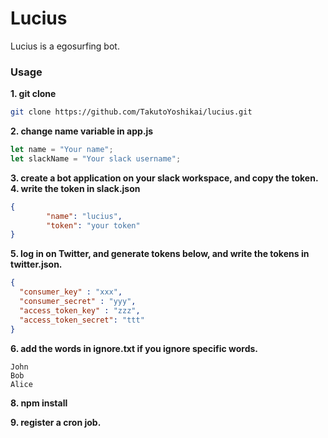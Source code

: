 # Lucius
Lucius is a egosurfing bot.

### Usage
**1. git clone**
```bash
git clone https://github.com/TakutoYoshikai/lucius.git
```
**2. change name variable in app.js**
```javascript
let name = "Your name";
let slackName = "Your slack username";
```
**3. create a bot application on your slack workspace, and copy the token.**
**4. write the token in slack.json**
```json
{
        "name": "lucius",
        "token": "your token"
}
```
**5. log in on Twitter, and generate tokens below, and write the tokens in twitter.json.**
```json
{
  "consumer_key" : "xxx",
  "consumer_secret" : "yyy",
  "access_token_key" : "zzz",
  "access_token_secret": "ttt"
}
```
**6. add the words in ignore.txt if you ignore specific words.**
```text
John
Bob
Alice
```
**8. npm install**

**9. register a cron job.**
